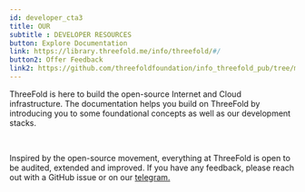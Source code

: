 ```yaml
---
id: developer_cta3
title: OUR  
subtitle : DEVELOPER RESOURCES
button: Explore Documentation
link: https://library.threefold.me/info/threefold/#/
button2: Offer Feedback
link2: https://github.com/threefoldfoundation/info_threefold_pub/tree/main/wiki
---
```

ThreeFold is here to build the open-source Internet and Cloud infrastructure. 
The documentation helps you build on ThreeFold by introducing you to some foundational concepts as well as our  development stacks.

<br>

Inspired by the open-source movement, everything at ThreeFold is open to be audited, extended and improved. If you have any feedback, please reach out with a GitHub issue or on our [telegram.](https://t.me/threefoldnews)



